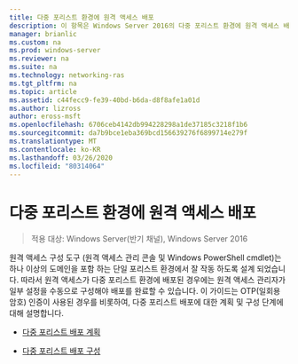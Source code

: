 ```yaml
---
title: 다중 포리스트 환경에 원격 액세스 배포
description: 이 항목은 Windows Server 2016의 다중 포리스트 환경에 원격 액세스 배포 가이드의 일부입니다.
manager: brianlic
ms.custom: na
ms.prod: windows-server
ms.reviewer: na
ms.suite: na
ms.technology: networking-ras
ms.tgt_pltfrm: na
ms.topic: article
ms.assetid: c44fecc9-fe39-40bd-b6da-d8f8afe1a01d
ms.author: lizross
author: eross-msft
ms.openlocfilehash: 6706ceb4142db994228298a1de37185c3218f1b6
ms.sourcegitcommit: da7b9bce1eba369bcd156639276f6899714e279f
ms.translationtype: MT
ms.contentlocale: ko-KR
ms.lasthandoff: 03/26/2020
ms.locfileid: "80314064"
---
```

# <a name="deploy-remote-access-in-a-multi-forest-environment"></a>다중 포리스트 환경에 원격 액세스 배포

>적용 대상: Windows Server(반기 채널), Windows Server 2016

원격 액세스 구성 도구 (원격 액세스 관리 콘솔 및 Windows PowerShell cmdlet)는 하나 이상의 도메인을 포함 하는 단일 포리스트 환경에서 잘 작동 하도록 설계 되었습니다. 따라서 원격 액세스가 다중 포리스트 환경에 배포된 경우에는 원격 액세스 관리자가 일부 설정을 수동으로 구성해야 배포를 완료할 수 있습니다. 이 가이드는 OTP(일회용 암호) 인증이 사용된 경우를 비롯하여, 다중 포리스트 배포에 대한 계획 및 구성 단계에 대해 설명합니다.  
  
-   [다중 포리스트 배포 계획](Plan-a-Multi-Forest-Deployment.md)  
  
-   [다중 포리스트 배포 구성](Configure-a-Multi-Forest-Deployment.md)  
  


